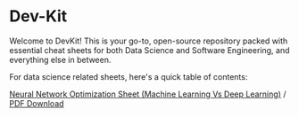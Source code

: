 # Dev-Kit
Welcome to DevKit! This is your go-to, open-source repository packed with essential cheat sheets for both Data Science and Software Engineering, and everything else in between.

For data science related sheets, here's a quick table of contents:

[Neural Network Optimization Sheet (Machine Learning Vs Deep Learning)](https://github.com/user-attachments/assets/4acc0019-1b4c-4ec9-97e8-9df296b7518b) / [PDF Download](https://github.com/user-attachments/files/21928000/NN.Optimization.Types.Transformers.Cheat.Sheet.pdf)

